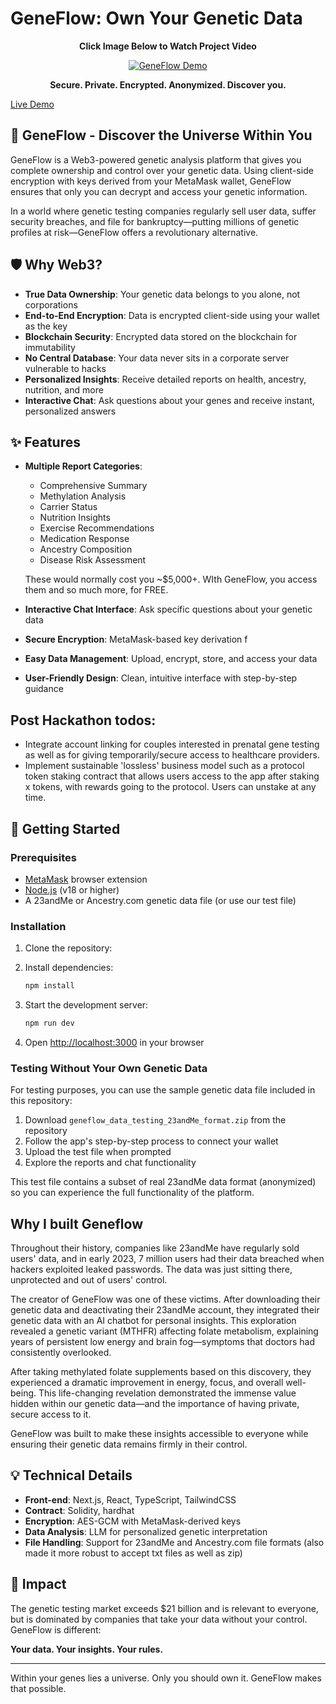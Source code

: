 # GeneFlow: Own Your Genetic Data

<div align="center">
  <p><strong>Click Image Below to Watch Project Video</strong></p>
</div>


<div align="center">
  <a href="https://www.youtube.com/watch?v=UCNFwJwMuYw">
    <img src="https://img.youtube.com/vi/UCNFwJwMuYw/0.jpg" alt="GeneFlow Demo" />
  </a>
</div>


<div align="center">
  <p><strong>Secure. Private. Encrypted. Anonymized. Discover you.</strong></p>
</div>


[Live Demo](geneflow.vercel.app)

## 🧬 GeneFlow - Discover the Universe Within You

GeneFlow is a Web3-powered genetic analysis platform that gives you complete ownership and control over your genetic data. Using client-side encryption with keys derived from your MetaMask wallet, GeneFlow ensures that only you can decrypt and access your genetic information.

In a world where genetic testing companies regularly sell user data, suffer security breaches, and file for bankruptcy—putting millions of genetic profiles at risk—GeneFlow offers a revolutionary alternative.

## 🛡️ Why Web3?

- **True Data Ownership**: Your genetic data belongs to you alone, not corporations
- **End-to-End Encryption**: Data is encrypted client-side using your wallet as the key
- **Blockchain Security**: Encrypted data stored on the blockchain for immutability 
- **No Central Database**: Your data never sits in a corporate server vulnerable to hacks
- **Personalized Insights**: Receive detailed reports on health, ancestry, nutrition, and more
- **Interactive Chat**: Ask questions about your genes and receive instant, personalized answers

## ✨ Features

- **Multiple Report Categories**:
  - Comprehensive Summary
  - Methylation Analysis
  - Carrier Status
  - Nutrition Insights
  - Exercise Recommendations
  - Medication Response
  - Ancestry Composition
  - Disease Risk Assessment

  These would normally cost you ~$5,000+. WIth GeneFlow, you access them and so much more, for FREE.

- **Interactive Chat Interface**: Ask specific questions about your genetic data
- **Secure Encryption**: MetaMask-based key derivation f
- **Easy Data Management**: Upload, encrypt, store, and access your data
- **User-Friendly Design**: Clean, intuitive interface with step-by-step guidance

## Post Hackathon todos:
 - Integrate account linking for couples interested in prenatal gene testing as well as for giving temporarily/secure access to healthcare providers.
 - Implement sustainable 'lossless' business model such as a protocol token staking contract that allows users access to the app after staking x tokens, with rewards going to the protocol. Users can unstake at any time.


## 🚀 Getting Started

### Prerequisites

- [MetaMask](https://metamask.io/download/) browser extension
- [Node.js](https://nodejs.org/) (v18 or higher)
- A 23andMe or Ancestry.com genetic data file (or use our test file)

### Installation

1. Clone the repository:

2. Install dependencies:
   ```bash
   npm install
   ```

3. Start the development server:
   ```bash
   npm run dev
   ```

4. Open [http://localhost:3000](http://localhost:3000) in your browser

### Testing Without Your Own Genetic Data

For testing purposes, you can use the sample genetic data file included in this repository:

1. Download `geneflow_data_testing_23andMe_format.zip` from the repository
2. Follow the app's step-by-step process to connect your wallet
3. Upload the test file when prompted
4. Explore the reports and chat functionality

This test file contains a subset of real 23andMe data format (anonymized) so you can experience the full functionality of the platform.

## Why I built Geneflow

Throughout their history, companies like 23andMe have regularly sold users' data, and in early 2023, 7 million users had their data breached when hackers exploited leaked passwords. The data was just sitting there, unprotected and out of users' control.

The creator of GeneFlow was one of these victims. After downloading their genetic data and deactivating their 23andMe account, they integrated their genetic data with an AI chatbot for personal insights. This exploration revealed a genetic variant (MTHFR) affecting folate metabolism, explaining years of persistent low energy and brain fog—symptoms that doctors had consistently overlooked.

After taking methylated folate supplements based on this discovery, they experienced a dramatic improvement in energy, focus, and overall well-being. This life-changing revelation demonstrated the immense value hidden within our genetic data—and the importance of having private, secure access to it.

GeneFlow was built to make these insights accessible to everyone while ensuring their genetic data remains firmly in their control.

## 💡 Technical Details

- **Front-end**: Next.js, React, TypeScript, TailwindCSS
- **Contract**: Solidity, hardhat
- **Encryption**: AES-GCM with MetaMask-derived keys
- **Data Analysis**: LLM for personalized genetic interpretation
- **File Handling**: Support for 23andMe and Ancestry.com file formats (also made it more robust to accept txt files as well as zip)

## 🔗 Impact

The genetic testing market exceeds $21 billion and is relevant to everyone, but is dominated by companies that take your data without your control. GeneFlow is different:

**Your data. Your insights. Your rules.**

---

Within your genes lies a universe. Only you should own it. GeneFlow makes that possible.
